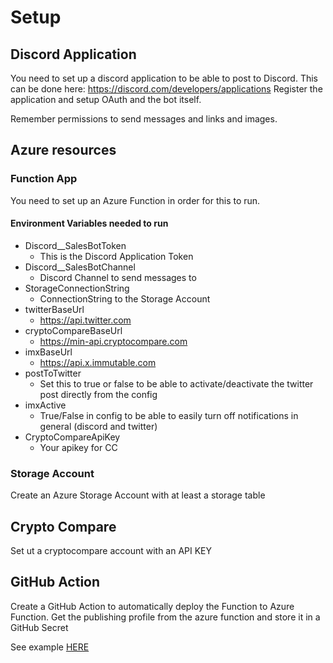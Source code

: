 # Setup

## Discord Application
You need to set up a discord application to be able to post to Discord.
This can be done here: https://discord.com/developers/applications
Register the application and setup OAuth and the bot itself.

Remember permissions to send messages and links and images. 

## Azure resources

### Function App
You need to set up an Azure Function in order for this to run. 

#### Environment Variables needed to run
* Discord__SalesBotToken
  * This is the Discord Application Token
* Discord__SalesBotChannel
  * Discord Channel to send messages to
* StorageConnectionString
  * ConnectionString to the Storage Account
* twitterBaseUrl
  * https://api.twitter.com
* cryptoCompareBaseUrl
  * https://min-api.cryptocompare.com
* imxBaseUrl
  * https://api.x.immutable.com
* postToTwitter
  * Set this to true or false to be able to activate/deactivate the twitter post directly from the config
* imxActive
  * True/False in config to be able to easily turn off notifications in general (discord and twitter)
* CryptoCompareApiKey
  * Your apikey for CC

### Storage Account
Create an Azure Storage Account with at least a storage table

## Crypto Compare
Set ut a cryptocompare account with an API KEY

## GitHub Action
Create a GitHub Action to automatically deploy the Function to Azure Function.
Get the publishing profile from the azure function and store it in a GitHub Secret

See example [HERE](./.github/workflows/deploy.yml)
